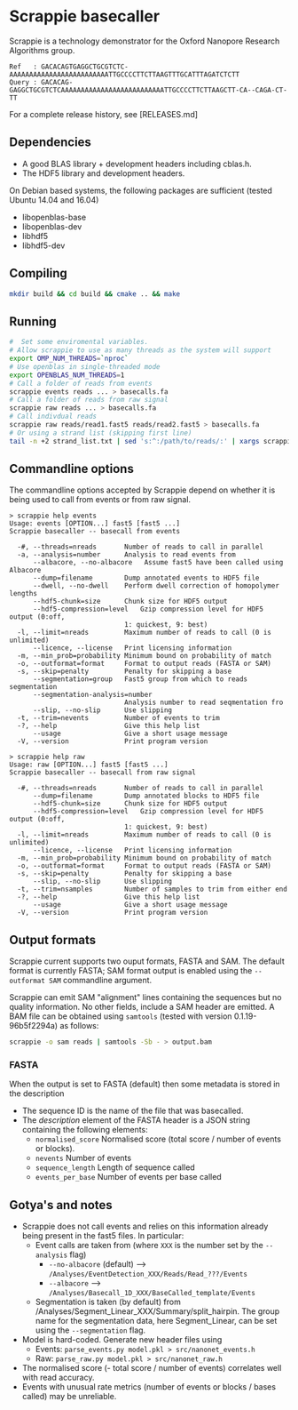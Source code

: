 # Scrappie basecaller

Scrappie is a technology demonstrator for the Oxford Nanopore Research Algorithms group.
```
Ref   : GACACAGTGAGGCTGCGTCTC-AAAAAAAAAAAAAAAAAAAAAAAAATTGCCCCTTCTTAAGTTTGCATTTAGATCTCTT
Query : GACACAG-GAGGCTGCGTCTCAAAAAAAAAAAAAAAAAAAAAAAAAATTGCCCCTTCTTAAGCTT-CA--CAGA-CT-TT
```

For a complete release history, see [RELEASES.md]

## Dependencies
* A good BLAS library + development headers including cblas.h.
* The HDF5 library and development headers.

On Debian based systems, the following packages are sufficient (tested Ubuntu 14.04 and 16.04)
* libopenblas-base
* libopenblas-dev
* libhdf5
* libhdf5-dev

## Compiling
```bash
mkdir build && cd build && cmake .. && make
```

## Running
```bash
#  Set some enviromental variables.  
# Allow scrappie to use as many threads as the system will support
export OMP_NUM_THREADS=`nproc`
# Use openblas in single-threaded mode
export OPENBLAS_NUM_THREADS=1
# Call a folder of reads from events
scrappie events reads ... > basecalls.fa
# Call a folder of reads from raw signal
scrappie raw reads ... > basecalls.fa
# Call indivdual reads
scrappie raw reads/read1.fast5 reads/read2.fast5 > basecalls.fa
# Or using a strand list (skipping first line)
tail -n +2 strand_list.txt | sed 's:^:/path/to/reads/:' | xargs scrappie raw > basecalls.fa
```

## Commandline options
The commandline options accepted by Scrappie depend on whether it is being used to call
from events or from raw signal.
```
> scrappie help events
Usage: events [OPTION...] fast5 [fast5 ...]
Scrappie basecaller -- basecall from events

  -#, --threads=nreads       Number of reads to call in parallel
  -a, --analysis=number      Analysis to read events from
      --albacore, --no-albacore   Assume fast5 have been called using Albacore
      --dump=filename        Dump annotated events to HDF5 file
      --dwell, --no-dwell    Perform dwell correction of homopolymer lengths
      --hdf5-chunk=size      Chunk size for HDF5 output
      --hdf5-compression=level   Gzip compression level for HDF5 output (0:off,
                             1: quickest, 9: best)
  -l, --limit=nreads         Maximum number of reads to call (0 is unlimited)
      --licence, --license   Print licensing information
  -m, --min_prob=probability Minimum bound on probability of match
  -o, --outformat=format     Format to output reads (FASTA or SAM)
  -s, --skip=penalty         Penalty for skipping a base
      --segmentation=group   Fast5 group from which to reads segmentation
      --segmentation-analysis=number
                             Analysis number to read seqmentation fro
      --slip, --no-slip      Use slipping
  -t, --trim=nevents         Number of events to trim
  -?, --help                 Give this help list
      --usage                Give a short usage message
  -V, --version              Print program version
```


```
> scrappie help raw
Usage: raw [OPTION...] fast5 [fast5 ...]
Scrappie basecaller -- basecall from raw signal

  -#, --threads=nreads       Number of reads to call in parallel
      --dump=filename        Dump annotated blocks to HDF5 file
      --hdf5-chunk=size      Chunk size for HDF5 output
      --hdf5-compression=level   Gzip compression level for HDF5 output (0:off,
                             1: quickest, 9: best)
  -l, --limit=nreads         Maximum number of reads to call (0 is unlimited)
      --licence, --license   Print licensing information
  -m, --min_prob=probability Minimum bound on probability of match
  -o, --outformat=format     Format to output reads (FASTA or SAM)
  -s, --skip=penalty         Penalty for skipping a base
      --slip, --no-slip      Use slipping
  -t, --trim=nsamples        Number of samples to trim from either end
  -?, --help                 Give this help list
      --usage                Give a short usage message
  -V, --version              Print program version
```

## Output formats
Scrappie current supports two ouput formats, FASTA and SAM.  The default format is currently FASTA;
SAM format output is enabled using the `--outformat SAM` commandline argument.

Scrappie can emit SAM "alignment" lines containing the sequences but no quality information.  No other fields, include a SAM header are emitted.  A BAM file can be obtained using `samtools` (tested with version 0.1.19-96b5f2294a) as follows:

```bash
scrappie -o sam reads | samtools -Sb - > output.bam
```

### FASTA
When the output is set to FASTA (default) then some metadata is stored in the description
  * The sequence ID is the name of the file that was basecalled.
  * The *description* element of the FASTA header is a JSON string containing the following elements:
    * `normalised_score` Normalised score (total score / number of events or blocks).
    * `nevents` Number of events
    * `sequence_length` Length of sequence called
    * `events_per_base` Number of events per base called



## Gotya's and notes
* Scrappie does not call events and relies on this information already being present in the fast5 files.  In particular:
  * Event calls are taken from (where `XXX` is the number set by the `--analysis` flag)
    * `--no-albacore` (default) --> `/Analyses/EventDetection_XXX/Reads/Read_???/Events`
    * `--albacore` --> `/Analyses/Basecall_1D_XXX/BaseCalled_template/Events`
  * Segmentation is taken (by default) from /Analyses/Segment\_Linear\_XXX/Summary/split\_hairpin.  The group name for the segmentation data, here Segment\_Linear, can be set using the `--segmentation` flag.
* Model is hard-coded.  Generate new header files using 
  * Events: `parse_events.py model.pkl > src/nanonet_events.h`
  * Raw: `parse_raw.py model.pkl > src/nanonet_raw.h`
* The normalised score (- total score / number of events) correlates well with read accuracy.
* Events with unusual rate metrics (number of events or blocks / bases called) may be unreliable.
